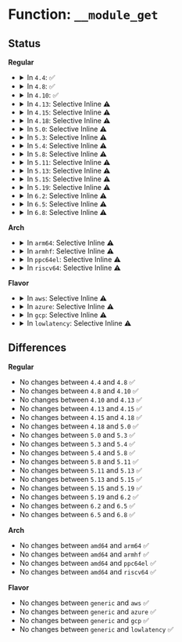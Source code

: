 # Function: <code>__module_get</code>

## Status
<b>Regular</b>
<ul>
<li>
<details>
<summary>In <code>4.4</code>: ✅</summary>

```c
void __module_get(struct module *module);
```

**Collision:** Unique Global

**Inline:** No

**Transformation:** False

**Instances:**

```
In kernel/module.c (ffffffff81106a60)
Location: kernel/module.c:1066
Inline: False
Direct callers:
  - fs/exec.c:set_binfmt
  - fs/filesystems.c:get_filesystem
  - crypto/asymmetric_keys/x509_public_key.c:x509_key_preparse
  - drivers/dma/dmaengine.c:dma_chan_get
  - drivers/dma/dmaengine.c:dma_chan_get
  - drivers/tty/vt/vt.c:visual_init
  - drivers/tty/vt/vt.c:do_bind_con_driver
  - drivers/tty/vt/vt.c:do_bind_con_driver
  - drivers/base/firmware_class.c:request_firmware
  - drivers/base/firmware_class.c:request_firmware_direct
  - drivers/block/loop.c:lo_ioctl
  - drivers/scsi/sg.c:sg_open
  - drivers/net/tun.c:__tun_chr_ioctl
  - drivers/input/serio/serio.c:__serio_register_port
  - drivers/input/input.c:input_allocate_device
  - net/socket.c:SYSC_accept4
  - net/netlink/af_netlink.c:netlink_add_tap
  - net/ipv4/inet_timewait_sock.c:inet_twsk_alloc
```
**Symbols:**

```
ffffffff81106a60-ffffffff81106ad1: __module_get (STB_GLOBAL)
```
</details>
</li>
<li>
<details>
<summary>In <code>4.8</code>: ✅</summary>

```c
void __module_get(struct module *module);
```

**Collision:** Unique Global

**Inline:** No

**Transformation:** False

**Instances:**

```
In kernel/module.c (ffffffff8110e3a0)
Location: kernel/module.c:1071
Inline: False
Direct callers:
  - fs/exec.c:set_binfmt
  - fs/filesystems.c:get_filesystem
  - crypto/asymmetric_keys/x509_public_key.c:x509_key_preparse
  - drivers/dma/dmaengine.c:dma_chan_get
  - drivers/dma/dmaengine.c:dma_chan_get
  - drivers/tty/vt/vt.c:do_bind_con_driver
  - drivers/tty/vt/vt.c:do_bind_con_driver
  - drivers/tty/vt/vt.c:visual_init
  - drivers/base/firmware_class.c:request_firmware_into_buf
  - drivers/base/firmware_class.c:request_firmware_direct
  - drivers/base/firmware_class.c:request_firmware
  - drivers/block/loop.c:lo_ioctl
  - drivers/scsi/sg.c:sg_open
  - drivers/net/tun.c:__tun_chr_ioctl
  - drivers/input/serio/serio.c:__serio_register_port
  - drivers/input/input.c:input_allocate_device
  - drivers/watchdog/watchdog_dev.c:watchdog_dev_register
  - net/socket.c:SYSC_accept4
  - net/netlink/af_netlink.c:netlink_add_tap
  - net/ipv4/inet_timewait_sock.c:inet_twsk_alloc
```
**Symbols:**

```
ffffffff8110e3a0-ffffffff8110e40a: __module_get (STB_GLOBAL)
```
</details>
</li>
<li>
<details>
<summary>In <code>4.10</code>: ✅</summary>

```c
void __module_get(struct module *module);
```

**Collision:** Unique Global

**Inline:** No

**Transformation:** False

**Instances:**

```
In kernel/module.c (ffffffff81115d80)
Location: kernel/module.c:1074
Inline: False
Direct callers:
  - fs/exec.c:set_binfmt
  - fs/filesystems.c:get_filesystem
  - crypto/asymmetric_keys/x509_public_key.c:x509_key_preparse
  - drivers/dma/dmaengine.c:dma_chan_get
  - drivers/dma/dmaengine.c:dma_chan_get
  - drivers/tty/vt/vt.c:do_bind_con_driver
  - drivers/tty/vt/vt.c:do_bind_con_driver
  - drivers/tty/vt/vt.c:visual_init
  - drivers/base/firmware_class.c:request_firmware_into_buf
  - drivers/base/firmware_class.c:request_firmware_direct
  - drivers/base/firmware_class.c:request_firmware
  - drivers/block/loop.c:lo_ioctl
  - drivers/scsi/sg.c:sg_open
  - drivers/net/tun.c:__tun_chr_ioctl
  - drivers/input/serio/serio.c:__serio_register_port
  - drivers/input/input.c:input_allocate_device
  - drivers/watchdog/watchdog_dev.c:watchdog_dev_register
  - net/socket.c:SYSC_accept4
  - net/netlink/af_netlink.c:netlink_add_tap
  - net/ipv4/inet_timewait_sock.c:inet_twsk_alloc
```
**Symbols:**

```
ffffffff81115d80-ffffffff81115dea: __module_get (STB_GLOBAL)
```
</details>
</li>
<li>
<details>
<summary>In <code>4.13</code>: Selective Inline ⚠️</summary>

```c
void __module_get(struct module *module);
```

**Collision:** Unique Global

**Inline:** Selective

**Transformation:** False

**Instances:**

```
In kernel/module.c (ffffffff81116c30)
Location: kernel/module.c:1096
Inline: True
Direct callers:
  - fs/exec.c:set_binfmt
  - fs/filesystems.c:get_filesystem
  - crypto/asymmetric_keys/x509_public_key.c:x509_key_preparse
  - drivers/dma/dmaengine.c:dma_chan_get
  - drivers/dma/dmaengine.c:dma_chan_get
  - drivers/tty/vt/vt.c:do_bind_con_driver
  - drivers/tty/vt/vt.c:do_bind_con_driver
  - drivers/tty/vt/vt.c:visual_init
  - drivers/base/firmware_class.c:request_firmware_into_buf
  - drivers/base/firmware_class.c:request_firmware_direct
  - drivers/base/firmware_class.c:request_firmware
  - drivers/block/loop.c:lo_ioctl
  - drivers/scsi/sg.c:sg_open
  - drivers/net/tun.c:__tun_chr_ioctl
  - drivers/input/serio/serio.c:__serio_register_port
  - drivers/input/input.c:input_allocate_device
  - drivers/watchdog/watchdog_dev.c:watchdog_dev_register
  - net/socket.c:kernel_accept
  - net/socket.c:SYSC_accept4
  - net/netlink/af_netlink.c:netlink_add_tap
  - net/ipv4/inet_timewait_sock.c:inet_twsk_alloc
```
**Symbols:**

```
ffffffff81116c30-ffffffff81116ca3: __module_get (STB_GLOBAL)
```
</details>
</li>
<li>
<details>
<summary>In <code>4.15</code>: Selective Inline ⚠️</summary>

```c
void __module_get(struct module *module);
```

**Collision:** Unique Global

**Inline:** Selective

**Transformation:** False

**Instances:**

```
In kernel/module.c (ffffffff81122230)
Location: kernel/module.c:1104
Inline: True
Direct callers:
  - fs/exec.c:set_binfmt
  - fs/filesystems.c:get_filesystem
  - crypto/asymmetric_keys/x509_public_key.c:x509_key_preparse
  - drivers/dma/dmaengine.c:dma_chan_get
  - drivers/dma/dmaengine.c:dma_chan_get
  - drivers/tty/vt/vt.c:do_bind_con_driver
  - drivers/tty/vt/vt.c:do_bind_con_driver
  - drivers/tty/vt/vt.c:visual_init
  - drivers/base/firmware_class.c:request_firmware_into_buf
  - drivers/base/firmware_class.c:request_firmware_direct
  - drivers/base/firmware_class.c:request_firmware
  - drivers/block/loop.c:lo_ioctl
  - drivers/scsi/sg.c:sg_open
  - drivers/net/tun.c:__tun_chr_ioctl
  - drivers/input/serio/serio.c:__serio_register_port
  - drivers/input/input.c:input_allocate_device
  - drivers/watchdog/watchdog_dev.c:watchdog_dev_register
  - net/socket.c:kernel_accept
  - net/socket.c:SYSC_accept4
  - net/netlink/af_netlink.c:netlink_add_tap
  - net/ipv4/inet_timewait_sock.c:inet_twsk_alloc
```
**Symbols:**

```
ffffffff81122230-ffffffff811222a6: __module_get (STB_GLOBAL)
```
</details>
</li>
<li>
<details>
<summary>In <code>4.18</code>: Selective Inline ⚠️</summary>

```c
void __module_get(struct module *module);
```

**Collision:** Unique Global

**Inline:** Selective

**Transformation:** False

**Instances:**

```
In kernel/module.c (ffffffff8112fcb0)
Location: kernel/module.c:1103
Inline: True
Direct callers:
  - fs/exec.c:set_binfmt
  - fs/filesystems.c:get_filesystem
  - crypto/asymmetric_keys/x509_public_key.c:x509_key_preparse
  - drivers/dma/dmaengine.c:dma_chan_get
  - drivers/dma/dmaengine.c:dma_chan_get
  - drivers/tty/vt/vt.c:do_bind_con_driver
  - drivers/tty/vt/vt.c:do_bind_con_driver
  - drivers/tty/vt/vt.c:visual_init
  - drivers/base/firmware_loader/main.c:request_firmware_direct
  - drivers/base/firmware_loader/main.c:firmware_request_nowarn
  - drivers/base/firmware_loader/main.c:request_firmware
  - drivers/block/loop.c:lo_ioctl
  - drivers/scsi/sg.c:sg_open
  - drivers/net/tun.c:__tun_chr_ioctl
  - drivers/input/serio/serio.c:__serio_register_port
  - drivers/input/input.c:input_allocate_device
  - drivers/watchdog/watchdog_dev.c:watchdog_dev_register
  - net/socket.c:kernel_accept
  - net/socket.c:__sys_accept4
  - net/netlink/af_netlink.c:netlink_add_tap
  - net/ipv4/inet_timewait_sock.c:inet_twsk_alloc
```
**Symbols:**

```
ffffffff8112fcb0-ffffffff8112fd22: __module_get (STB_GLOBAL)
```
</details>
</li>
<li>
<details>
<summary>In <code>5.0</code>: Selective Inline ⚠️</summary>

```c
void __module_get(struct module *module);
```

**Collision:** Unique Global

**Inline:** Selective

**Transformation:** False

**Instances:**

```
In kernel/module.c (ffffffff8113b5f0)
Location: kernel/module.c:1104
Inline: True
Direct callers:
  - fs/exec.c:set_binfmt
  - fs/filesystems.c:get_filesystem
  - crypto/asymmetric_keys/x509_public_key.c:x509_key_preparse
  - block/blk-mq.c:blk_mq_update_nr_hw_queues
  - drivers/dma/dmaengine.c:dma_chan_get
  - drivers/dma/dmaengine.c:dma_chan_get
  - drivers/tty/vt/vt.c:do_bind_con_driver
  - drivers/tty/vt/vt.c:do_bind_con_driver
  - drivers/tty/vt/vt.c:visual_init
  - drivers/base/firmware_loader/main.c:request_firmware_direct
  - drivers/base/firmware_loader/main.c:firmware_request_nowarn
  - drivers/base/firmware_loader/main.c:request_firmware
  - drivers/block/loop.c:lo_ioctl
  - drivers/scsi/sg.c:sg_open
  - drivers/net/tun.c:__tun_chr_ioctl
  - drivers/input/serio/serio.c:__serio_register_port
  - drivers/input/input.c:input_allocate_device
  - drivers/watchdog/watchdog_dev.c:watchdog_dev_register
  - net/socket.c:kernel_accept
  - net/socket.c:__sys_accept4
  - net/netlink/af_netlink.c:netlink_add_tap
  - net/ipv4/inet_timewait_sock.c:inet_twsk_alloc
```
**Symbols:**

```
ffffffff8113b5f0-ffffffff8113b662: __module_get (STB_GLOBAL)
```
</details>
</li>
<li>
<details>
<summary>In <code>5.3</code>: Selective Inline ⚠️</summary>

```c
void __module_get(struct module *module);
```

**Collision:** Unique Global

**Inline:** Selective

**Transformation:** False

**Instances:**

```
In kernel/module.c (ffffffff81146c30)
Location: kernel/module.c:1100
Inline: True
Direct callers:
  - fs/exec.c:set_binfmt
  - fs/filesystems.c:get_filesystem
  - crypto/asymmetric_keys/x509_public_key.c:x509_key_preparse
  - block/blk-mq.c:blk_mq_update_nr_hw_queues
  - drivers/dma/dmaengine.c:dma_chan_get
  - drivers/dma/dmaengine.c:dma_chan_get
  - drivers/tty/vt/vt.c:do_bind_con_driver
  - drivers/tty/vt/vt.c:do_bind_con_driver
  - drivers/tty/vt/vt.c:visual_init
  - drivers/lightnvm/core.c:nvm_create_tgt
  - drivers/base/firmware_loader/main.c:request_firmware_direct
  - drivers/base/firmware_loader/main.c:firmware_request_nowarn
  - drivers/base/firmware_loader/main.c:request_firmware
  - drivers/block/loop.c:loop_set_fd
  - drivers/scsi/sg.c:sg_open
  - drivers/net/tun.c:__tun_chr_ioctl
  - drivers/input/serio/serio.c:__serio_register_port
  - drivers/input/input.c:input_allocate_device
  - drivers/watchdog/watchdog_dev.c:watchdog_dev_register
  - net/socket.c:kernel_accept
  - net/socket.c:__sys_accept4
  - net/netlink/af_netlink.c:netlink_add_tap
  - net/ipv4/inet_timewait_sock.c:inet_twsk_alloc
```
**Symbols:**

```
ffffffff81146c30-ffffffff81146ca5: __module_get (STB_GLOBAL)
```
</details>
</li>
<li>
<details>
<summary>In <code>5.4</code>: Selective Inline ⚠️</summary>

```c
void __module_get(struct module *module);
```

**Collision:** Unique Global

**Inline:** Selective

**Transformation:** False

**Instances:**

```
In kernel/module.c (ffffffff81152810)
Location: kernel/module.c:1114
Inline: True
Direct callers:
  - fs/exec.c:set_binfmt
  - fs/filesystems.c:get_filesystem
  - crypto/asymmetric_keys/x509_public_key.c:x509_key_preparse
  - block/blk-mq.c:blk_mq_update_nr_hw_queues
  - drivers/dma/dmaengine.c:dma_chan_get
  - drivers/dma/dmaengine.c:dma_chan_get
  - drivers/tty/vt/vt.c:do_bind_con_driver
  - drivers/tty/vt/vt.c:do_bind_con_driver
  - drivers/tty/vt/vt.c:visual_init
  - drivers/lightnvm/core.c:nvm_create_tgt
  - drivers/base/firmware_loader/main.c:request_firmware_direct
  - drivers/base/firmware_loader/main.c:firmware_request_nowarn
  - drivers/base/firmware_loader/main.c:request_firmware
  - drivers/block/loop.c:loop_set_fd
  - drivers/scsi/sg.c:sg_open
  - drivers/net/tun.c:__tun_chr_ioctl
  - drivers/input/serio/serio.c:__serio_register_port
  - drivers/input/input.c:input_allocate_device
  - drivers/watchdog/watchdog_dev.c:watchdog_cdev_register
  - net/socket.c:kernel_accept
  - net/socket.c:__sys_accept4
  - net/netlink/af_netlink.c:netlink_add_tap
  - net/ipv4/inet_timewait_sock.c:inet_twsk_alloc
```
**Symbols:**

```
ffffffff81152810-ffffffff81152885: __module_get (STB_GLOBAL)
```
</details>
</li>
<li>
<details>
<summary>In <code>5.8</code>: Selective Inline ⚠️</summary>

```c
void __module_get(struct module *module);
```

**Collision:** Unique Global

**Inline:** Selective

**Transformation:** False

**Instances:**

```
In kernel/module.c (ffffffff811640b0)
Location: kernel/module.c:1117
Inline: True
Direct callers:
  - fs/exec.c:set_binfmt
  - fs/filesystems.c:get_filesystem
  - crypto/asymmetric_keys/x509_public_key.c:x509_key_preparse
  - block/blk-mq.c:__blk_mq_update_nr_hw_queues
  - drivers/dma/dmaengine.c:dma_chan_get
  - drivers/dma/dmaengine.c:dma_chan_get
  - drivers/tty/vt/vt.c:visual_init
  - drivers/lightnvm/core.c:nvm_create_tgt
  - drivers/base/firmware_loader/main.c:cache_firmware
  - drivers/base/firmware_loader/main.c:request_firmware_into_buf
  - drivers/base/firmware_loader/main.c:firmware_request_platform
  - drivers/base/firmware_loader/main.c:request_firmware_direct
  - drivers/base/firmware_loader/main.c:firmware_request_nowarn
  - drivers/block/loop.c:loop_configure
  - drivers/scsi/sg.c:sg_add_sfp
  - drivers/input/serio/serio.c:__serio_register_port
  - drivers/input/input.c:input_allocate_device
  - drivers/watchdog/watchdog_dev.c:watchdog_cdev_register
  - drivers/cpufreq/cpufreq.c:cpufreq_init_policy
  - net/socket.c:kernel_accept
  - net/socket.c:__sys_accept4_file
  - net/netlink/af_netlink.c:netlink_add_tap
  - net/ipv4/inet_timewait_sock.c:inet_twsk_alloc
```
**Symbols:**

```
ffffffff811640b0-ffffffff81164125: __module_get (STB_GLOBAL)
```
</details>
</li>
<li>
<details>
<summary>In <code>5.11</code>: Selective Inline ⚠️</summary>

```c
void __module_get(struct module *module);
```

**Collision:** Unique Global

**Inline:** Selective

**Transformation:** False

**Instances:**

```
In kernel/module.c (ffffffff8115f8c0)
Location: kernel/module.c:1150
Inline: True
Direct callers:
  - fs/exec.c:set_binfmt
  - fs/filesystems.c:get_filesystem
  - crypto/asymmetric_keys/x509_public_key.c:x509_key_preparse
  - block/blk-mq.c:__blk_mq_update_nr_hw_queues
  - drivers/dma/dmaengine.c:dma_chan_get
  - drivers/dma/dmaengine.c:dma_chan_get
  - drivers/tty/vt/vt.c:visual_init
  - drivers/lightnvm/core.c:nvm_create_tgt
  - drivers/base/firmware_loader/main.c:cache_firmware
  - drivers/base/firmware_loader/main.c:request_partial_firmware_into_buf
  - drivers/base/firmware_loader/main.c:request_firmware_into_buf
  - drivers/base/firmware_loader/main.c:firmware_request_platform
  - drivers/base/firmware_loader/main.c:request_firmware_direct
  - drivers/base/firmware_loader/main.c:firmware_request_nowarn
  - drivers/block/loop.c:loop_configure
  - drivers/scsi/sg.c:sg_add_sfp
  - drivers/input/serio/serio.c:__serio_register_port
  - drivers/input/input.c:input_allocate_device
  - drivers/watchdog/watchdog_dev.c:watchdog_cdev_register
  - drivers/cpufreq/cpufreq.c:cpufreq_init_policy
  - net/socket.c:kernel_accept
  - net/socket.c:__sys_accept4_file
  - net/netlink/af_netlink.c:netlink_add_tap
  - net/ipv4/inet_timewait_sock.c:inet_twsk_alloc
```
**Symbols:**

```
ffffffff8115f8c0-ffffffff8115f911: __module_get (STB_GLOBAL)
```
</details>
</li>
<li>
<details>
<summary>In <code>5.13</code>: Selective Inline ⚠️</summary>

```c
void __module_get(struct module *module);
```

**Collision:** Unique Global

**Inline:** Selective

**Transformation:** False

**Instances:**

```
In kernel/module.c (ffffffff81160d90)
Location: kernel/module.c:1058
Inline: True
Direct callers:
  - fs/exec.c:set_binfmt
  - fs/filesystems.c:get_filesystem
  - crypto/asymmetric_keys/x509_public_key.c:x509_key_preparse
  - block/blk-mq.c:__blk_mq_update_nr_hw_queues
  - lib/once.c:__do_once_done
  - drivers/dma/dmaengine.c:dma_chan_get
  - drivers/dma/dmaengine.c:dma_chan_get
  - drivers/tty/vt/vt.c:visual_init
  - drivers/lightnvm/core.c:nvm_create_tgt
  - drivers/base/firmware_loader/main.c:request_partial_firmware_into_buf
  - drivers/base/firmware_loader/main.c:request_firmware_into_buf
  - drivers/base/firmware_loader/main.c:firmware_request_platform
  - drivers/base/firmware_loader/main.c:request_firmware_direct
  - drivers/base/firmware_loader/main.c:firmware_request_nowarn
  - drivers/block/loop.c:loop_configure
  - drivers/block/loop.c:loop_configure
  - drivers/scsi/sg.c:sg_add_sfp
  - drivers/net/tun.c:__tun_chr_ioctl
  - drivers/input/serio/serio.c:__serio_register_port
  - drivers/input/input.c:input_allocate_device
  - drivers/watchdog/watchdog_dev.c:watchdog_cdev_register
  - drivers/cpufreq/cpufreq.c:cpufreq_online
  - net/socket.c:kernel_accept
  - net/socket.c:__sys_accept4_file
  - net/sched/act_api.c:tcf_idr_create
  - net/netlink/af_netlink.c:netlink_add_tap
  - net/ipv4/inet_timewait_sock.c:inet_twsk_alloc
```
**Symbols:**

```
ffffffff81160d90-ffffffff81160dde: __module_get (STB_GLOBAL)
```
</details>
</li>
<li>
<details>
<summary>In <code>5.15</code>: Selective Inline ⚠️</summary>

```c
void __module_get(struct module *module);
```

**Collision:** Unique Global

**Inline:** Selective

**Transformation:** False

**Instances:**

```
In kernel/module.c (ffffffff81185f60)
Location: kernel/module.c:1058
Inline: True
Direct callers:
  - fs/exec.c:set_binfmt
  - fs/filesystems.c:get_filesystem
  - crypto/asymmetric_keys/x509_public_key.c:x509_key_preparse
  - block/blk-mq.c:__blk_mq_update_nr_hw_queues
  - lib/once.c:__do_once_done
  - drivers/dma/dmaengine.c:dma_chan_get
  - drivers/dma/dmaengine.c:dma_chan_get
  - drivers/tty/vt/vt.c:visual_init
  - drivers/base/firmware_loader/main.c:request_partial_firmware_into_buf
  - drivers/base/firmware_loader/main.c:request_firmware_into_buf
  - drivers/base/firmware_loader/main.c:firmware_request_platform
  - drivers/base/firmware_loader/main.c:request_firmware_direct
  - drivers/base/firmware_loader/main.c:firmware_request_nowarn
  - drivers/block/loop.c:loop_configure
  - drivers/scsi/sg.c:sg_add_sfp
  - drivers/net/tun.c:__tun_chr_ioctl
  - drivers/input/serio/serio.c:__serio_register_port
  - drivers/input/input.c:input_allocate_device
  - drivers/watchdog/watchdog_dev.c:watchdog_cdev_register
  - drivers/cpufreq/cpufreq.c:cpufreq_online
  - net/socket.c:kernel_accept
  - net/socket.c:do_accept
  - net/sched/act_api.c:tcf_idr_create
  - net/netlink/af_netlink.c:netlink_add_tap
  - net/ipv4/inet_timewait_sock.c:inet_twsk_alloc
```
**Symbols:**

```
ffffffff81185f60-ffffffff81185fab: __module_get (STB_GLOBAL)
```
</details>
</li>
<li>
<details>
<summary>In <code>5.19</code>: Selective Inline ⚠️</summary>

```c
void __module_get(struct module *module);
```

**Collision:** Unique Global

**Inline:** Selective

**Transformation:** False

**Instances:**

```
In kernel/module/main.c (ffffffff8118c2b0)
Location: kernel/module/main.c:812
Inline: True
Direct callers:
  - fs/filesystems.c:get_filesystem
  - fs/locks.c:posix_lock_inode
  - fs/locks.c:posix_test_lock
  - crypto/asymmetric_keys/x509_public_key.c:x509_key_preparse
  - block/blk-mq.c:__blk_mq_update_nr_hw_queues
  - lib/once.c:__do_once_done
  - drivers/dma/dmaengine.c:dma_chan_get
  - drivers/dma/dmaengine.c:dma_chan_get
  - drivers/tty/vt/vt.c:visual_init
  - drivers/base/firmware_loader/main.c:request_partial_firmware_into_buf
  - drivers/base/firmware_loader/main.c:request_firmware_into_buf
  - drivers/base/firmware_loader/main.c:firmware_request_platform
  - drivers/base/firmware_loader/main.c:request_firmware_direct
  - drivers/base/firmware_loader/main.c:firmware_request_nowarn
  - drivers/block/loop.c:loop_configure
  - drivers/block/loop.c:loop_configure
  - drivers/scsi/sg.c:sg_add_sfp
  - drivers/net/tun.c:__tun_chr_ioctl
  - drivers/input/serio/serio.c:__serio_register_port
  - drivers/input/input.c:input_allocate_device
  - drivers/watchdog/watchdog_dev.c:watchdog_cdev_register
  - drivers/cpufreq/cpufreq.c:cpufreq_online
  - net/socket.c:kernel_accept
  - net/socket.c:do_accept
  - net/sched/act_api.c:tcf_idr_create
  - net/netlink/af_netlink.c:netlink_add_tap
  - net/ipv4/inet_timewait_sock.c:inet_twsk_alloc
```
**Symbols:**

```
ffffffff8118c2b0-ffffffff8118c34e: __module_get (STB_GLOBAL)
```
</details>
</li>
<li>
<details>
<summary>In <code>6.2</code>: Selective Inline ⚠️</summary>

```c
void __module_get(struct module *module);
```

**Collision:** Unique Global

**Inline:** Selective

**Transformation:** False

**Instances:**

```
In kernel/module/main.c (ffffffff811c87c0)
Location: kernel/module/main.c:815
Inline: True
Direct callers:
  - fs/filesystems.c:get_filesystem
  - fs/locks.c:posix_lock_inode
  - fs/locks.c:posix_test_lock
  - crypto/asymmetric_keys/x509_public_key.c:x509_key_preparse
  - block/elevator.c:elevator_alloc
  - block/blk-mq.c:__blk_mq_update_nr_hw_queues
  - lib/once.c:once_disable_jump
  - drivers/dma/dmaengine.c:dma_chan_get
  - drivers/dma/dmaengine.c:dma_chan_get
  - drivers/tty/vt/vt.c:visual_init
  - drivers/base/firmware_loader/main.c:request_partial_firmware_into_buf
  - drivers/base/firmware_loader/main.c:request_firmware_into_buf
  - drivers/base/firmware_loader/main.c:firmware_request_platform
  - drivers/base/firmware_loader/main.c:request_firmware_direct
  - drivers/base/firmware_loader/main.c:firmware_request_nowarn
  - drivers/block/loop.c:loop_configure
  - drivers/block/loop.c:loop_configure
  - drivers/scsi/sg.c:sg_add_sfp
  - drivers/net/tun.c:__tun_chr_ioctl
  - drivers/input/serio/serio.c:__serio_register_port
  - drivers/input/input.c:input_allocate_device
  - drivers/watchdog/watchdog_dev.c:watchdog_cdev_register
  - drivers/cpufreq/cpufreq.c:cpufreq_online
  - net/socket.c:kernel_accept
  - net/socket.c:do_accept
  - net/sched/act_api.c:tcf_idr_create
  - net/netlink/af_netlink.c:netlink_add_tap
  - net/ipv4/inet_timewait_sock.c:inet_twsk_alloc
```
**Symbols:**

```
ffffffff811c87c0-ffffffff811c885e: __module_get (STB_GLOBAL)
```
</details>
</li>
<li>
<details>
<summary>In <code>6.5</code>: Selective Inline ⚠️</summary>

```c
void __module_get(struct module *module);
```

**Collision:** Unique Global

**Inline:** Selective

**Transformation:** False

**Instances:**

```
In kernel/module/main.c (ffffffff811db590)
Location: kernel/module/main.c:820
Inline: True
Direct callers:
  - fs/filesystems.c:get_filesystem
  - fs/locks.c:posix_lock_inode
  - fs/locks.c:posix_test_lock
  - crypto/asymmetric_keys/x509_public_key.c:x509_key_preparse
  - block/elevator.c:elevator_alloc
  - block/blk-mq.c:__blk_mq_update_nr_hw_queues
  - lib/once.c:once_disable_jump
  - drivers/dma/dmaengine.c:dma_chan_get
  - drivers/dma/dmaengine.c:dma_chan_get
  - drivers/tty/vt/vt.c:visual_init
  - drivers/base/firmware_loader/main.c:request_partial_firmware_into_buf
  - drivers/base/firmware_loader/main.c:request_firmware_into_buf
  - drivers/base/firmware_loader/main.c:firmware_request_platform
  - drivers/base/firmware_loader/main.c:request_firmware_direct
  - drivers/base/firmware_loader/main.c:firmware_request_nowarn
  - drivers/block/loop.c:loop_configure
  - drivers/block/loop.c:loop_configure
  - drivers/scsi/sg.c:sg_add_sfp
  - drivers/net/tun.c:__tun_chr_ioctl
  - drivers/input/serio/serio.c:__serio_register_port
  - drivers/input/input.c:input_allocate_device
  - drivers/watchdog/watchdog_dev.c:watchdog_cdev_register
  - drivers/cpufreq/cpufreq.c:cpufreq_online
  - net/socket.c:kernel_accept
  - net/socket.c:do_accept
  - net/sched/act_api.c:tcf_idr_create
  - net/netlink/af_netlink.c:netlink_add_tap
  - net/ipv4/inet_timewait_sock.c:inet_twsk_alloc
```
**Symbols:**

```
ffffffff811db590-ffffffff811db617: __module_get (STB_GLOBAL)
```
</details>
</li>
<li>
<details>
<summary>In <code>6.8</code>: Selective Inline ⚠️</summary>

```c
void __module_get(struct module *module);
```

**Collision:** Unique Global

**Inline:** Selective

**Transformation:** False

**Instances:**

```
In kernel/module/main.c (ffffffff811f13e0)
Location: kernel/module/main.c:820
Inline: True
Direct callers:
  - fs/filesystems.c:get_filesystem
  - fs/locks.c:posix_lock_inode
  - fs/locks.c:posix_test_lock
  - crypto/asymmetric_keys/x509_public_key.c:x509_key_preparse
  - block/elevator.c:elevator_alloc
  - block/blk-mq.c:__blk_mq_update_nr_hw_queues
  - lib/once.c:once_disable_jump
  - drivers/dma/dmaengine.c:dma_chan_get
  - drivers/dma/dmaengine.c:dma_chan_get
  - drivers/tty/vt/vt.c:visual_init
  - drivers/base/firmware_loader/main.c:request_partial_firmware_into_buf
  - drivers/base/firmware_loader/main.c:request_firmware_into_buf
  - drivers/base/firmware_loader/main.c:firmware_request_platform
  - drivers/base/firmware_loader/main.c:request_firmware_direct
  - drivers/base/firmware_loader/main.c:firmware_request_nowarn
  - drivers/block/loop.c:loop_configure
  - drivers/block/loop.c:loop_configure
  - drivers/scsi/sg.c:sg_add_sfp
  - drivers/net/tun.c:__tun_chr_ioctl
  - drivers/input/serio/serio.c:__serio_register_port
  - drivers/input/input.c:input_allocate_device
  - drivers/watchdog/watchdog_dev.c:watchdog_cdev_register
  - drivers/cpufreq/cpufreq.c:cpufreq_online
  - net/socket.c:kernel_accept
  - net/socket.c:do_accept
  - net/sched/act_api.c:tcf_idr_create
  - net/netlink/af_netlink.c:netlink_add_tap
  - net/ipv4/inet_timewait_sock.c:inet_twsk_alloc
```
**Symbols:**

```
ffffffff811f13e0-ffffffff811f1467: __module_get (STB_GLOBAL)
```
</details>
</li>
</ul>
<b>Arch</b>
<ul>
<li>
<details>
<summary>In <code>arm64</code>: Selective Inline ⚠️</summary>

```c
void __module_get(struct module *module);
```

**Collision:** Unique Global

**Inline:** Selective

**Transformation:** False

**Instances:**

```
In kernel/module.c (ffff8000101c21e8)
Location: kernel/module.c:1114
Inline: True
Direct callers:
  - fs/exec.c:set_binfmt
  - fs/filesystems.c:get_filesystem
  - crypto/asymmetric_keys/x509_public_key.c:x509_key_preparse
  - block/blk-mq.c:blk_mq_update_nr_hw_queues
  - drivers/dma/dmaengine.c:dma_chan_get
  - drivers/dma/dmaengine.c:dma_chan_get
  - drivers/tty/vt/vt.c:do_bind_con_driver
  - drivers/tty/vt/vt.c:do_bind_con_driver
  - drivers/tty/vt/vt.c:visual_init
  - drivers/lightnvm/core.c:nvm_create_tgt
  - drivers/base/firmware_loader/main.c:request_firmware_direct
  - drivers/base/firmware_loader/main.c:firmware_request_nowarn
  - drivers/base/firmware_loader/main.c:request_firmware
  - drivers/block/loop.c:loop_set_fd
  - drivers/scsi/sg.c:sg_open
  - drivers/net/tun.c:__tun_chr_ioctl
  - drivers/input/serio/serio.c:__serio_register_port
  - drivers/input/input.c:input_allocate_device
  - drivers/input/input.c:input_allocate_device
  - drivers/watchdog/watchdog_dev.c:watchdog_dev_register
  - net/socket.c:kernel_accept
  - net/socket.c:__sys_accept4
  - net/netlink/af_netlink.c:netlink_add_tap
  - net/ipv4/inet_timewait_sock.c:inet_twsk_alloc
```
**Symbols:**

```
ffff8000101c21e8-ffff8000101c22ac: __module_get (STB_GLOBAL)
```
</details>
</li>
<li>
<details>
<summary>In <code>armhf</code>: Selective Inline ⚠️</summary>

```c
void __module_get(struct module *module);
```

**Collision:** Unique Global

**Inline:** Selective

**Transformation:** False

**Instances:**

```
In kernel/module.c (c0408f3c)
Location: kernel/module.c:1114
Inline: True
Direct callers:
  - fs/exec.c:set_binfmt
  - fs/filesystems.c:get_filesystem
  - crypto/asymmetric_keys/x509_public_key.c:x509_key_preparse
  - block/blk-mq.c:blk_mq_update_nr_hw_queues
  - drivers/dma/dmaengine.c:dma_chan_get
  - drivers/dma/dmaengine.c:dma_chan_get
  - drivers/tty/vt/vt.c:do_bind_con_driver
  - drivers/tty/vt/vt.c:do_bind_con_driver
  - drivers/tty/vt/vt.c:visual_init
  - drivers/lightnvm/core.c:nvm_create_tgt
  - drivers/base/firmware_loader/main.c:request_firmware_direct
  - drivers/base/firmware_loader/main.c:firmware_request_nowarn
  - drivers/base/firmware_loader/main.c:request_firmware
  - drivers/block/loop.c:loop_set_fd
  - drivers/scsi/sg.c:sg_open
  - drivers/mtd/mtdcore.c:register_mtd_user
  - drivers/mtd/mtdcore.c:add_mtd_device
  - drivers/mtd/mtd_blkdevs.c:blktrans_open
  - drivers/input/serio/serio.c:__serio_register_port
  - drivers/input/input.c:input_allocate_device
  - drivers/watchdog/watchdog_dev.c:watchdog_cdev_register
  - net/socket.c:kernel_accept
  - net/socket.c:__sys_accept4
  - net/netlink/af_netlink.c:netlink_add_tap
  - net/ipv4/inet_timewait_sock.c:inet_twsk_alloc
```
**Symbols:**

```
c0408f3c-c0408ffc: __module_get (STB_GLOBAL)
```
</details>
</li>
<li>
<details>
<summary>In <code>ppc64el</code>: Selective Inline ⚠️</summary>

```c
void __module_get(struct module *module);
```

**Collision:** Unique Global

**Inline:** Selective

**Transformation:** False

**Instances:**

```
In kernel/module.c (c000000000227f40)
Location: kernel/module.c:1114
Inline: True
Direct callers:
  - fs/exec.c:set_binfmt
  - fs/filesystems.c:get_filesystem
  - crypto/asymmetric_keys/x509_public_key.c:x509_key_preparse
  - block/blk-mq.c:blk_mq_update_nr_hw_queues
  - drivers/dma/dmaengine.c:dma_chan_get
  - drivers/dma/dmaengine.c:dma_chan_get
  - drivers/tty/vt/vt.c:do_bind_con_driver
  - drivers/tty/vt/vt.c:do_bind_con_driver
  - drivers/tty/vt/vt.c:visual_init
  - drivers/lightnvm/core.c:nvm_create_tgt
  - drivers/base/firmware_loader/main.c:request_firmware_direct
  - drivers/base/firmware_loader/main.c:firmware_request_nowarn
  - drivers/base/firmware_loader/main.c:request_firmware
  - drivers/block/loop.c:loop_set_fd
  - drivers/scsi/sg.c:sg_open
  - drivers/net/tun.c:__tun_chr_ioctl
  - drivers/input/serio/serio.c:__serio_register_port
  - drivers/input/input.c:input_allocate_device
  - drivers/watchdog/watchdog_dev.c:watchdog_cdev_register
  - net/socket.c:kernel_accept
  - net/socket.c:__sys_accept4
  - net/netlink/af_netlink.c:netlink_add_tap
  - net/ipv4/inet_timewait_sock.c:inet_twsk_alloc
```
**Symbols:**

```
c000000000227f40-c00000000022801c: __module_get (STB_GLOBAL)
```
</details>
</li>
<li>
<details>
<summary>In <code>riscv64</code>: Selective Inline ⚠️</summary>

```c
void __module_get(struct module *module);
```

**Collision:** Unique Global

**Inline:** Selective

**Transformation:** False

**Instances:**

```
In kernel/module.c (ffffffe000143664)
Location: kernel/module.c:1114
Inline: True
Direct callers:
  - fs/exec.c:set_binfmt
  - fs/filesystems.c:get_filesystem
  - crypto/asymmetric_keys/x509_public_key.c:x509_key_preparse
  - block/blk-mq.c:blk_mq_update_nr_hw_queues
  - drivers/dma/dmaengine.c:dma_chan_get
  - drivers/dma/dmaengine.c:dma_chan_get
  - drivers/tty/vt/vt.c:do_bind_con_driver
  - drivers/tty/vt/vt.c:do_bind_con_driver
  - drivers/tty/vt/vt.c:visual_init
  - drivers/lightnvm/core.c:nvm_create_tgt
  - drivers/base/firmware_loader/main.c:request_firmware_into_buf
  - drivers/base/firmware_loader/main.c:request_firmware_direct
  - drivers/base/firmware_loader/main.c:firmware_request_nowarn
  - drivers/base/firmware_loader/main.c:request_firmware
  - drivers/block/loop.c:loop_set_fd
  - drivers/scsi/sg.c:sg_open
  - drivers/input/serio/serio.c:__serio_register_port
  - drivers/input/input.c:input_allocate_device
  - drivers/watchdog/watchdog_dev.c:watchdog_dev_register
  - net/socket.c:kernel_accept
  - net/socket.c:__sys_accept4
  - net/netlink/af_netlink.c:netlink_add_tap
  - net/ipv4/inet_timewait_sock.c:inet_twsk_alloc
```
**Symbols:**

```
ffffffe000143664-ffffffe0001436f2: __module_get (STB_GLOBAL)
```
</details>
</li>
</ul>
<b>Flavor</b>
<ul>
<li>
<details>
<summary>In <code>aws</code>: Selective Inline ⚠️</summary>

```c
void __module_get(struct module *module);
```

**Collision:** Unique Global

**Inline:** Selective

**Transformation:** False

**Instances:**

```
In kernel/module.c (ffffffff8114ae30)
Location: kernel/module.c:1114
Inline: True
Direct callers:
  - fs/exec.c:set_binfmt
  - fs/filesystems.c:get_filesystem
  - crypto/asymmetric_keys/x509_public_key.c:x509_key_preparse
  - block/blk-mq.c:blk_mq_update_nr_hw_queues
  - drivers/dma/dmaengine.c:dma_chan_get
  - drivers/dma/dmaengine.c:dma_chan_get
  - drivers/tty/vt/vt.c:do_bind_con_driver
  - drivers/tty/vt/vt.c:do_bind_con_driver
  - drivers/tty/vt/vt.c:visual_init
  - drivers/lightnvm/core.c:nvm_create_tgt
  - drivers/base/firmware_loader/main.c:request_firmware_direct
  - drivers/base/firmware_loader/main.c:firmware_request_nowarn
  - drivers/base/firmware_loader/main.c:request_firmware
  - drivers/block/loop.c:loop_set_fd
  - drivers/scsi/sg.c:sg_open
  - drivers/net/tun.c:__tun_chr_ioctl
  - drivers/input/serio/serio.c:__serio_register_port
  - drivers/input/input.c:input_allocate_device
  - drivers/watchdog/watchdog_dev.c:watchdog_cdev_register
  - net/socket.c:kernel_accept
  - net/socket.c:__sys_accept4
  - net/netlink/af_netlink.c:netlink_add_tap
  - net/ipv4/inet_timewait_sock.c:inet_twsk_alloc
```
**Symbols:**

```
ffffffff8114ae30-ffffffff8114aea5: __module_get (STB_GLOBAL)
```
</details>
</li>
<li>
<details>
<summary>In <code>azure</code>: Selective Inline ⚠️</summary>

```c
void __module_get(struct module *module);
```

**Collision:** Unique Global

**Inline:** Selective

**Transformation:** False

**Instances:**

```
In kernel/module.c (ffffffff8113e0e0)
Location: kernel/module.c:1114
Inline: True
Direct callers:
  - fs/exec.c:set_binfmt
  - fs/filesystems.c:get_filesystem
  - crypto/asymmetric_keys/x509_public_key.c:x509_key_preparse
  - block/blk-mq.c:blk_mq_update_nr_hw_queues
  - drivers/dma/dmaengine.c:dma_chan_get
  - drivers/dma/dmaengine.c:dma_chan_get
  - drivers/tty/vt/vt.c:do_bind_con_driver
  - drivers/tty/vt/vt.c:do_bind_con_driver
  - drivers/tty/vt/vt.c:visual_init
  - drivers/base/firmware_loader/main.c:request_firmware_direct
  - drivers/base/firmware_loader/main.c:firmware_request_nowarn
  - drivers/base/firmware_loader/main.c:request_firmware
  - drivers/block/loop.c:loop_set_fd
  - drivers/scsi/sg.c:sg_open
  - drivers/net/tun.c:__tun_chr_ioctl
  - drivers/input/serio/serio.c:__serio_register_port
  - drivers/input/input.c:input_allocate_device
  - drivers/watchdog/watchdog_dev.c:watchdog_cdev_register
  - net/socket.c:kernel_accept
  - net/socket.c:__sys_accept4
  - net/netlink/af_netlink.c:netlink_add_tap
  - net/ipv4/inet_timewait_sock.c:inet_twsk_alloc
```
**Symbols:**

```
ffffffff8113e0e0-ffffffff8113e155: __module_get (STB_GLOBAL)
```
</details>
</li>
<li>
<details>
<summary>In <code>gcp</code>: Selective Inline ⚠️</summary>

```c
void __module_get(struct module *module);
```

**Collision:** Unique Global

**Inline:** Selective

**Transformation:** False

**Instances:**

```
In kernel/module.c (ffffffff81148ce0)
Location: kernel/module.c:1114
Inline: True
Direct callers:
  - fs/exec.c:set_binfmt
  - fs/filesystems.c:get_filesystem
  - crypto/asymmetric_keys/x509_public_key.c:x509_key_preparse
  - block/blk-mq.c:blk_mq_update_nr_hw_queues
  - drivers/dma/dmaengine.c:dma_chan_get
  - drivers/dma/dmaengine.c:dma_chan_get
  - drivers/tty/vt/vt.c:do_bind_con_driver
  - drivers/tty/vt/vt.c:do_bind_con_driver
  - drivers/tty/vt/vt.c:visual_init
  - drivers/lightnvm/core.c:nvm_create_tgt
  - drivers/base/firmware_loader/main.c:request_firmware_direct
  - drivers/base/firmware_loader/main.c:firmware_request_nowarn
  - drivers/base/firmware_loader/main.c:request_firmware
  - drivers/block/loop.c:loop_set_fd
  - drivers/scsi/sg.c:sg_open
  - drivers/net/tun.c:__tun_chr_ioctl
  - drivers/input/serio/serio.c:__serio_register_port
  - drivers/input/input.c:input_allocate_device
  - drivers/watchdog/watchdog_dev.c:watchdog_cdev_register
  - net/socket.c:kernel_accept
  - net/socket.c:__sys_accept4
  - net/netlink/af_netlink.c:netlink_add_tap
  - net/ipv4/inet_timewait_sock.c:inet_twsk_alloc
```
**Symbols:**

```
ffffffff81148ce0-ffffffff81148d55: __module_get (STB_GLOBAL)
```
</details>
</li>
<li>
<details>
<summary>In <code>lowlatency</code>: Selective Inline ⚠️</summary>

```c
void __module_get(struct module *module);
```

**Collision:** Unique Global

**Inline:** Selective

**Transformation:** False

**Instances:**

```
In kernel/module.c (ffffffff81155ad0)
Location: kernel/module.c:1114
Inline: True
Direct callers:
  - fs/exec.c:set_binfmt
  - fs/filesystems.c:get_filesystem
  - crypto/asymmetric_keys/x509_public_key.c:x509_key_preparse
  - block/blk-mq.c:blk_mq_update_nr_hw_queues
  - drivers/dma/dmaengine.c:dma_chan_get
  - drivers/dma/dmaengine.c:dma_chan_get
  - drivers/tty/vt/vt.c:do_bind_con_driver
  - drivers/tty/vt/vt.c:do_bind_con_driver
  - drivers/tty/vt/vt.c:visual_init
  - drivers/lightnvm/core.c:nvm_create_tgt
  - drivers/base/firmware_loader/main.c:request_firmware_direct
  - drivers/base/firmware_loader/main.c:firmware_request_nowarn
  - drivers/base/firmware_loader/main.c:request_firmware
  - drivers/block/loop.c:loop_set_fd
  - drivers/scsi/sg.c:sg_open
  - drivers/net/tun.c:__tun_chr_ioctl
  - drivers/input/serio/serio.c:__serio_register_port
  - drivers/input/input.c:input_allocate_device
  - drivers/watchdog/watchdog_dev.c:watchdog_cdev_register
  - net/socket.c:kernel_accept
  - net/socket.c:__sys_accept4
  - net/netlink/af_netlink.c:netlink_add_tap
  - net/ipv4/inet_timewait_sock.c:inet_twsk_alloc
```
**Symbols:**

```
ffffffff81155ad0-ffffffff81155b70: __module_get (STB_GLOBAL)
```
</details>
</li>
</ul>

## Differences
<b>Regular</b>
<ul>
<li>
No changes between <code>4.4</code> and <code>4.8</code> ✅
</li>
<li>
No changes between <code>4.8</code> and <code>4.10</code> ✅
</li>
<li>
No changes between <code>4.10</code> and <code>4.13</code> ✅
</li>
<li>
No changes between <code>4.13</code> and <code>4.15</code> ✅
</li>
<li>
No changes between <code>4.15</code> and <code>4.18</code> ✅
</li>
<li>
No changes between <code>4.18</code> and <code>5.0</code> ✅
</li>
<li>
No changes between <code>5.0</code> and <code>5.3</code> ✅
</li>
<li>
No changes between <code>5.3</code> and <code>5.4</code> ✅
</li>
<li>
No changes between <code>5.4</code> and <code>5.8</code> ✅
</li>
<li>
No changes between <code>5.8</code> and <code>5.11</code> ✅
</li>
<li>
No changes between <code>5.11</code> and <code>5.13</code> ✅
</li>
<li>
No changes between <code>5.13</code> and <code>5.15</code> ✅
</li>
<li>
No changes between <code>5.15</code> and <code>5.19</code> ✅
</li>
<li>
No changes between <code>5.19</code> and <code>6.2</code> ✅
</li>
<li>
No changes between <code>6.2</code> and <code>6.5</code> ✅
</li>
<li>
No changes between <code>6.5</code> and <code>6.8</code> ✅
</li>
</ul>
<b>Arch</b>
<ul>
<li>
No changes between <code>amd64</code> and <code>arm64</code> ✅
</li>
<li>
No changes between <code>amd64</code> and <code>armhf</code> ✅
</li>
<li>
No changes between <code>amd64</code> and <code>ppc64el</code> ✅
</li>
<li>
No changes between <code>amd64</code> and <code>riscv64</code> ✅
</li>
</ul>
<b>Flavor</b>
<ul>
<li>
No changes between <code>generic</code> and <code>aws</code> ✅
</li>
<li>
No changes between <code>generic</code> and <code>azure</code> ✅
</li>
<li>
No changes between <code>generic</code> and <code>gcp</code> ✅
</li>
<li>
No changes between <code>generic</code> and <code>lowlatency</code> ✅
</li>
</ul>
